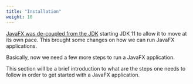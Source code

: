 ```yaml
---
title: "Installation"
weight: 10
---
```


[JavaFX was de-coupled from the JDK](https://blogs.oracle.com/java-platform-group/the-future-of-javafx-and-other-java-client-roadmap-updates) starting JDK 11 to allow it to move at its own pace.
This brought some changes on how we can run JavaFX applications.

Basically, now we need a few more steps to run a JavaFX application.

This section will be a brief introduction to what are the steps one needs to follow in order to get started with a JavaFX application.